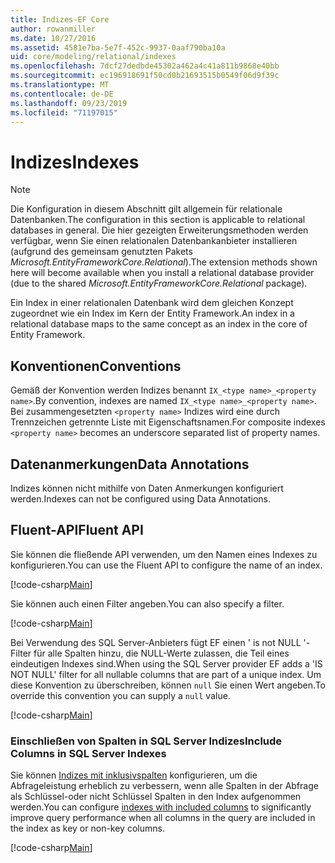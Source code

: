 ```yaml
---
title: Indizes-EF Core
author: rowanmiller
ms.date: 10/27/2016
ms.assetid: 4581e7ba-5e7f-452c-9937-0aaf790ba10a
uid: core/modeling/relational/indexes
ms.openlocfilehash: 7dcf27dedbde45302a462a4c41a811b9868e40bb
ms.sourcegitcommit: ec196918691f50cd0b21693515b0549f06d9f39c
ms.translationtype: MT
ms.contentlocale: de-DE
ms.lasthandoff: 09/23/2019
ms.locfileid: "71197015"
---
```

# <a name="indexes"></a><span data-ttu-id="8fa41-102">Indizes</span><span class="sxs-lookup"><span data-stu-id="8fa41-102">Indexes</span></span>

> [!NOTE]  
> <span data-ttu-id="8fa41-103">Die Konfiguration in diesem Abschnitt gilt allgemein für relationale Datenbanken.</span><span class="sxs-lookup"><span data-stu-id="8fa41-103">The configuration in this section is applicable to relational databases in general.</span></span> <span data-ttu-id="8fa41-104">Die hier gezeigten Erweiterungsmethoden werden verfügbar, wenn Sie einen relationalen Datenbankanbieter installieren (aufgrund des gemeinsam genutzten Pakets *Microsoft.EntityFrameworkCore.Relational*).</span><span class="sxs-lookup"><span data-stu-id="8fa41-104">The extension methods shown here will become available when you install a relational database provider (due to the shared *Microsoft.EntityFrameworkCore.Relational* package).</span></span>

<span data-ttu-id="8fa41-105">Ein Index in einer relationalen Datenbank wird dem gleichen Konzept zugeordnet wie ein Index im Kern der Entity Framework.</span><span class="sxs-lookup"><span data-stu-id="8fa41-105">An index in a relational database maps to the same concept as an index in the core of Entity Framework.</span></span>

## <a name="conventions"></a><span data-ttu-id="8fa41-106">Konventionen</span><span class="sxs-lookup"><span data-stu-id="8fa41-106">Conventions</span></span>

<span data-ttu-id="8fa41-107">Gemäß der Konvention werden Indizes benannt `IX_<type name>_<property name>`.</span><span class="sxs-lookup"><span data-stu-id="8fa41-107">By convention, indexes are named `IX_<type name>_<property name>`.</span></span> <span data-ttu-id="8fa41-108">Bei zusammengesetzten `<property name>` Indizes wird eine durch Trennzeichen getrennte Liste mit Eigenschaftsnamen.</span><span class="sxs-lookup"><span data-stu-id="8fa41-108">For composite indexes `<property name>` becomes an underscore separated list of property names.</span></span>

## <a name="data-annotations"></a><span data-ttu-id="8fa41-109">Datenanmerkungen</span><span class="sxs-lookup"><span data-stu-id="8fa41-109">Data Annotations</span></span>

<span data-ttu-id="8fa41-110">Indizes können nicht mithilfe von Daten Anmerkungen konfiguriert werden.</span><span class="sxs-lookup"><span data-stu-id="8fa41-110">Indexes can not be configured using Data Annotations.</span></span>

## <a name="fluent-api"></a><span data-ttu-id="8fa41-111">Fluent-API</span><span class="sxs-lookup"><span data-stu-id="8fa41-111">Fluent API</span></span>

<span data-ttu-id="8fa41-112">Sie können die fließende API verwenden, um den Namen eines Indexes zu konfigurieren.</span><span class="sxs-lookup"><span data-stu-id="8fa41-112">You can use the Fluent API to configure the name of an index.</span></span>

[!code-csharp[Main](../../../../samples/core/Modeling/FluentAPI/Relational/IndexName.cs?name=Model&highlight=9)]

<span data-ttu-id="8fa41-113">Sie können auch einen Filter angeben.</span><span class="sxs-lookup"><span data-stu-id="8fa41-113">You can also specify a filter.</span></span>

[!code-csharp[Main](../../../../samples/core/Modeling/FluentAPI/Relational/IndexFilter.cs?name=Model&highlight=9)]

<span data-ttu-id="8fa41-114">Bei Verwendung des SQL Server-Anbieters fügt EF einen ' is not NULL '-Filter für alle Spalten hinzu, die NULL-Werte zulassen, die Teil eines eindeutigen Indexes sind.</span><span class="sxs-lookup"><span data-stu-id="8fa41-114">When using the SQL Server provider EF adds a 'IS NOT NULL' filter for all nullable columns that are part of a unique index.</span></span> <span data-ttu-id="8fa41-115">Um diese Konvention zu überschreiben, können `null` Sie einen Wert angeben.</span><span class="sxs-lookup"><span data-stu-id="8fa41-115">To override this convention you can supply a `null` value.</span></span>

[!code-csharp[Main](../../../../samples/core/Modeling/FluentAPI/Relational/IndexNoFilter.cs?name=Model&highlight=10)]

### <a name="include-columns-in-sql-server-indexes"></a><span data-ttu-id="8fa41-116">Einschließen von Spalten in SQL Server Indizes</span><span class="sxs-lookup"><span data-stu-id="8fa41-116">Include Columns in SQL Server Indexes</span></span>

<span data-ttu-id="8fa41-117">Sie können [Indizes mit inklusivspalten](https://docs.microsoft.com/sql/relational-databases/indexes/create-indexes-with-included-columns) konfigurieren, um die Abfrageleistung erheblich zu verbessern, wenn alle Spalten in der Abfrage als Schlüssel-oder nicht Schlüssel Spalten in den Index aufgenommen werden.</span><span class="sxs-lookup"><span data-stu-id="8fa41-117">You can configure [indexes with included columns](https://docs.microsoft.com/sql/relational-databases/indexes/create-indexes-with-included-columns) to significantly improve query performance when all columns in the query are included in the index as key or non-key columns.</span></span>

[!code-csharp[Main](../../../../samples/core/Modeling/FluentAPI/Relational/ForSqlServerHasIndex.cs?name=Model)]
